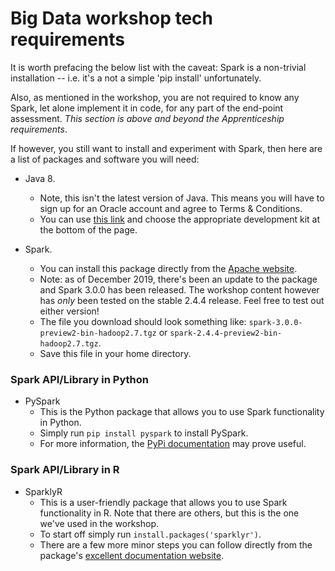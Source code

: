 # Big Data workshop tech requirements
It is worth prefacing the below list with the caveat: Spark is a non-trivial installation -- i.e. it's a not a simple 'pip install' unfortunately.

Also, as mentioned in the workshop, you are not required to know any Spark, let alone implement it in code, for any part of the end-point assessment. *This section is above and beyond the Apprenticeship requirements*.

If however, you still want to install and experiment with Spark, then here are a list of packages and software you will need:

* Java 8.
  - Note, this isn't the latest version of Java. This means you will have to sign up for an Oracle account and agree to Terms & Conditions.
  - You can use [this link](https://www.oracle.com/technetwork/java/javase/downloads/jdk8-downloads-2133151.html) and choose the appropriate development kit at the bottom of the page.

* Spark.
  - You can install this package directly from the [Apache website](http://spark.apache.org/downloads.html).
  - Note: as of December 2019, there's been an update to the package and Spark 3.0.0 has been released. The workshop content however has *only* been tested on the stable 2.4.4 release. Feel free to test out either version!
  -  The file you download should look something like: `spark-3.0.0-preview2-bin-hadoop2.7.tgz` or `spark-2.4.4-preview2-bin-hadoop2.7.tgz`.
  - Save this file in your home directory.

### Spark API/Library in Python
* PySpark
  - This is the Python package that allows you to use Spark functionality in Python.
  - Simply run `pip install pyspark` to install PySpark.
  - For more information, the [PyPi documentation](https://pypi.org/project/pyspark/) may prove useful.

### Spark API/Library in R
  * SparklyR
    - This is a user-friendly package that allows you to use Spark functionality in R. Note that there are others, but this is the one we've used in the workshop.
    - To start off simply run `install.packages('sparklyr')`.
    - There are a few more minor steps you can follow directly from the package's [excellent documentation website](https://spark.rstudio.com/).
